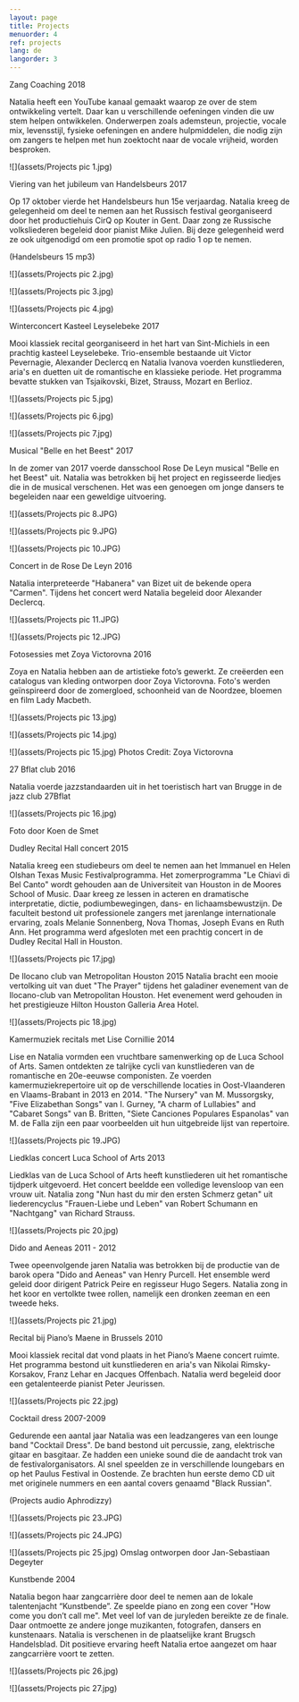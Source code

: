 ```yaml
---
layout: page
title: Projects
menuorder: 4
ref: projects
lang: de
langorder: 3
---
```



Zang Coaching 2018

Natalia heeft een YouTube kanaal gemaakt waarop ze over de stem ontwikkeling vertelt. Daar kan u verschillende oefeningen vinden die uw stem helpen ontwikkelen. Onderwerpen zoals ademsteun, projectie, vocale mix, levensstijl, fysieke oefeningen en andere hulpmiddelen, die nodig zijn om zangers te helpen met hun zoektocht naar de vocale vrijheid, worden besproken.

![](assets/Projects pic 1.jpg)


Viering van het jubileum van Handelsbeurs 2017

Op 17 oktober vierde het Handelsbeurs hun 15e verjaardag. Natalia kreeg de gelegenheid om deel te nemen aan het Russisch festival georganiseerd door het productiehuis CirQ op Kouter in Gent. Daar zong ze Russische volksliederen begeleid door pianist Mike Julien. Bij deze gelegenheid werd ze ook uitgenodigd om een promotie spot op radio 1 op te nemen.


(Handelsbeurs 15 mp3)

![](assets/Projects pic 2.jpg)

![](assets/Projects pic 3.jpg)

![](assets/Projects pic 4.jpg)


Winterconcert Kasteel Leyselebeke 2017

Mooi klassiek recital georganiseerd in het hart van Sint-Michiels in een prachtig kasteel Leyselebeke. Trio-ensemble bestaande uit Victor Pevernagie, Alexander Declercq en Natalia Ivanova voerden kunstliederen, aria's en duetten uit de romantische en klassieke periode. Het programma bevatte stukken van Tsjaikovski, Bizet, Strauss, Mozart en Berlioz.


![](assets/Projects pic 5.jpg)

![](assets/Projects pic 6.jpg)

![](assets/Projects pic 7.jpg)


Musical "Belle en het Beest" 2017

In de zomer van 2017 voerde dansschool Rose De Leyn musical "Belle en het Beest" uit. Natalia was betrokken bij het project en regisseerde liedjes die in de musical verschenen. Het was een genoegen om jonge dansers te begeleiden naar een geweldige uitvoering.


![](assets/Projects pic 8.JPG)

![](assets/Projects pic 9.JPG)

![](assets/Projects pic 10.JPG)


Concert in de Rose De Leyn 2016

Natalia interpreteerde "Habanera" van Bizet uit de bekende opera "Carmen". Tijdens het concert werd Natalia begeleid door Alexander Declercq. 


![](assets/Projects pic 11.JPG)

![](assets/Projects pic 12.JPG)

Fotosessies met Zoya Victorovna 2016

Zoya en Natalia hebben aan de artistieke foto’s gewerkt. Ze creëerden een catalogus van kleding ontworpen door Zoya Victorovna. Foto's werden geïnspireerd door de zomergloed, schoonheid van de Noordzee, bloemen en film Lady Macbeth.

![](assets/Projects pic 13.jpg)

![](assets/Projects pic 14.jpg)

![](assets/Projects pic 15.jpg)
Photos Credit: Zoya Victorovna

27 Bflat club 2016

Natalia voerde jazzstandaarden uit in het toeristisch hart van Brugge in de jazz club 27Bflat

![](assets/Projects pic 16.jpg)

Foto door Koen de Smet

Dudley Recital Hall concert 2015

Natalia kreeg een studiebeurs om deel te nemen aan het Immanuel en Helen Olshan Texas Music Festivalprogramma. Het zomerprogramma "Le Chiavi di Bel Canto" wordt gehouden aan de Universiteit van Houston in de Moores School of Music. Daar kreeg ze lessen in acteren en dramatische interpretatie, dictie, podiumbewegingen, dans- en lichaamsbewustzijn. De faculteit bestond uit professionele zangers met jarenlange internationale ervaring, zoals Melanie Sonnenberg, Nova Thomas, Joseph Evans en Ruth Ann. Het programma werd afgesloten met een prachtig concert in de Dudley Recital Hall in Houston.


![](assets/Projects pic 17.jpg)


De Ilocano club van Metropolitan Houston 2015
Natalia bracht een mooie vertolking uit van duet "The Prayer" tijdens het galadiner evenement van de Ilocano-club van Metropolitan Houston. Het evenement werd gehouden in het prestigieuze Hilton Houston Galleria Area Hotel.

![](assets/Projects pic 18.jpg)

Kamermuziek recitals met Lise Cornillie 2014

Lise en Natalia vormden een vruchtbare samenwerking op de Luca School of Arts. Samen ontdekten ze talrijke cycli van kunstliederen van de romantische en 20e-eeuwse componisten. Ze voerden kamermuziekrepertoire uit op de verschillende locaties in Oost-Vlaanderen en Vlaams-Brabant in 2013 en 2014. "The Nursery" van M. Mussorgsky, "Five Elizabethan Songs" van I. Gurney, "A charm of Lullabies" and "Cabaret Songs" van B. Britten, "Siete Canciones Populares Espanolas" van M. de Falla zijn een paar voorbeelden uit hun uitgebreide lijst van repertoire.

![](assets/Projects pic 19.JPG)



Liedklas concert Luca School of Arts 2013

Liedklas van de Luca School of Arts heeft kunstliederen uit het romantische tijdperk uitgevoerd. Het concert beeldde een volledige levensloop van een vrouw uit. Natalia zong "Nun hast du mir den ersten Schmerz getan" uit liederencyclus "Frauen-Liebe und Leben" van Robert Schumann en "Nachtgang" van Richard Strauss. 

![](assets/Projects pic 20.jpg)


Dido and Aeneas 2011 - 2012

Twee opeenvolgende jaren Natalia was betrokken bij de productie van de barok opera "Dido and Aeneas" van Henry Purcell. Het ensemble werd geleid door dirigent Patrick Peire en regisseur Hugo Segers. Natalia zong in het koor en vertolkte twee rollen, namelijk een dronken zeeman en een tweede heks.

![](assets/Projects pic 21.jpg)


Recital bij Piano’s Maene in Brussels 2010

Mooi klassiek recital dat vond plaats in het Piano’s Maene concert ruimte. Het programma bestond uit kunstliederen en aria's van Nikolai Rimsky-Korsakov, Franz Lehar en Jacques Offenbach. Natalia werd begeleid door een getalenteerde pianist Peter Jeurissen.


![](assets/Projects pic 22.jpg)



Cocktail dress 2007-2009

Gedurende een aantal jaar Natalia was een leadzangeres van een lounge band "Cocktail Dress". De band bestond uit percussie, zang, elektrische gitaar en basgitaar. Ze hadden een unieke sound die de aandacht trok van de festivalorganisators. Al snel speelden ze in verschillende loungebars en op het Paulus Festival in Oostende. Ze brachten hun eerste demo CD uit met originele nummers en een aantal covers genaamd "Black Russian".

(Projects audio Aphrodizzy)

![](assets/Projects pic 23.JPG)

![](assets/Projects pic 24.JPG)

![](assets/Projects pic 25.jpg)
Omslag ontworpen door Jan-Sebastiaan Degeyter

Kunstbende 2004

Natalia begon haar zangcarrière door deel te nemen aan de lokale talentenjacht “Kunstbende”. Ze speelde piano en zong een cover "How come you don’t call me". Met veel lof van de juryleden bereikte ze de finale. Daar ontmoette ze andere jonge muzikanten, fotografen, dansers en kunstenaars. Natalia is verschenen in de plaatselijke krant Brugsch Handelsblad. Dit positieve ervaring heeft Natalia ertoe aangezet om haar zangcarrière voort te zetten.

![](assets/Projects pic 26.jpg)

![](assets/Projects pic 27.jpg)
